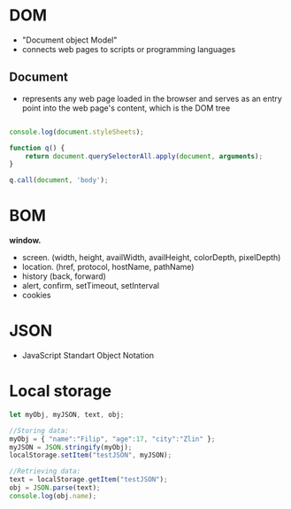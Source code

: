 # DOM
* "Document object Model"
* connects web pages to scripts or programming languages

## Document

*  represents any web page loaded in the browser and serves as an entry point into the web page's content, which is the DOM tree


```js

console.log(document.styleSheets);

function q() {
    return document.querySelectorAll.apply(document, arguments);
}

q.call(document, 'body');

```





# BOM
**window.**
* screen. (width, height, availWidth, availHeight, colorDepth, pixelDepth)
* location. (href, protocol, hostName, pathName)
* history (back, forward)
* alert, confirm, setTimeout, setInterval
* cookies

# JSON
* JavaScript Standart Object Notation


# Local storage
```javascript
let myObj, myJSON, text, obj;

//Storing data:
myObj = { "name":"Filip", "age":17, "city":"Zlin" };
myJSON = JSON.stringify(myObj);
localStorage.setItem("testJSON", myJSON);

//Retrieving data:
text = localStorage.getItem("testJSON");
obj = JSON.parse(text);
console.log(obj.name);
```

